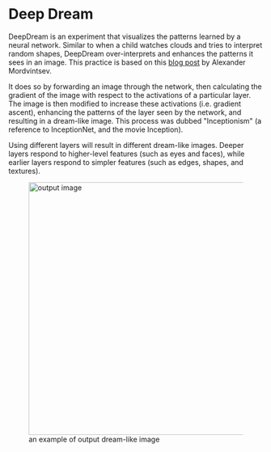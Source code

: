 # Deep Dream

DeepDream is an experiment that visualizes the patterns learned by a neural network. Similar to when a child watches clouds and tries to interpret random shapes, DeepDream over-interprets and enhances the patterns it sees in an image. This practice is based on this [blog post](https://ai.googleblog.com/2015/06/inceptionism-going-deeper-into-neural.html) by Alexander Mordvintsev.

It does so by forwarding an image through the network, then calculating the gradient of the image with respect to the activations of a particular layer. The image is then modified to increase these activations (i.e. gradient ascent), enhancing the patterns of the layer seen by the network, and resulting in a dream-like image. This process was dubbed "Inceptionism" (a reference to InceptionNet, and the movie Inception).

Using different layers will result in different dream-like images. Deeper layers respond to higher-level features (such as eyes and faces), while earlier layers respond to simpler features (such as edges, shapes, and textures).

<figure>
<img src="https://www.tensorflow.org/tutorials/generative/images/dogception.png" alt="output image" width="500px"/>
<figcaption>an example of output dream-like image</figcaption>
</figure>
